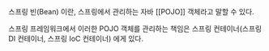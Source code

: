 스프링 빈(Bean) 이란, 스프링에서 관리하는 자바 [[POJO]] 객체라고 말할 수 있다.

스프링 프레임워크에서 이러한 POJO 객체를 관리하는 책임은 스프링 컨테이너(스프링 DI 컨테이너, 스프링 IoC 컨테이너) 에게 있다.

